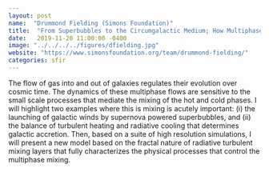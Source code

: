 ```yaml
---
layout: post
name:  "Drummond Fielding (Simons Foundation)"
title:  "From Superbubbles to the Circumgalactic Medium; How Multiphase Mixing Regulates Galaxy Formation"
date:   2019-11-20 11:00:00 -0400
image: "../../../../figures/dfielding.jpg"
website: "https://www.simonsfoundation.org/team/drummond-fielding/"
categories: sfir
---
```


The flow of gas into and out of galaxies regulates their evolution over cosmic time. The dynamics of these multiphase flows are sensitive to the small scale processes that mediate the mixing of the hot and cold phases. I will highlight two examples where this is mixing is acutely important: (i) the launching of galactic winds by supernova powered superbubbles, and (ii) the balance of turbulent heating and radiative cooling that determines galactic accretion. Then, based on a suite of high resolution simulations, I will present a new model based on the fractal nature of radiative turbulent mixing layers that fully characterizes the physical processes that control the multiphase mixing. 
